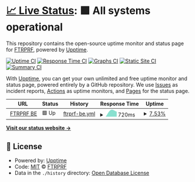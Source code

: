 # [📈 Live Status](https://ftrprf.github.io/monitor): <!--live status--> **🟩 All systems operational**

This repository contains the open-source uptime monitor and status page for [FTRPRF](https://ftrprf.be/), powered by [Upptime](https://github.com/upptime/upptime).

[![Uptime CI](https://github.com/koj-co/upptime/workflows/Uptime%20CI/badge.svg)](https://github.com/koj-co/upptime/actions?query=workflow%3A%22Uptime+CI%22)
[![Response Time CI](https://github.com/koj-co/upptime/workflows/Response%20Time%20CI/badge.svg)](https://github.com/koj-co/upptime/actions?query=workflow%3A%22Response+Time+CI%22)
[![Graphs CI](https://github.com/koj-co/upptime/workflows/Graphs%20CI/badge.svg)](https://github.com/koj-co/upptime/actions?query=workflow%3A%22Graphs+CI%22)
[![Static Site CI](https://github.com/koj-co/upptime/workflows/Static%20Site%20CI/badge.svg)](https://github.com/koj-co/upptime/actions?query=workflow%3A%22Static+Site+CI%22)
[![Summary CI](https://github.com/koj-co/upptime/workflows/Summary%20CI/badge.svg)](https://github.com/koj-co/upptime/actions?query=workflow%3A%22Summary+CI%22)

With [Upptime](https://upptime.js.org), you can get your own unlimited and free uptime monitor and status page, powered entirely by a GitHub repository. We use [Issues](https://github.com/ftrprf/monitor/issues) as incident reports, [Actions](https://github.com/ftrprf/monitor/actions) as uptime monitors, and [Pages](https://ftrprf.github.io/monitor) for the status page.

<!--start: status pages-->
<!-- This summary is generated by Upptime (https://github.com/upptime/upptime) -->
<!-- Do not edit this manually, your changes will be overwritten -->
<!-- prettier-ignore -->
| URL | Status | History | Response Time | Uptime |
| --- | ------ | ------- | ------------- | ------ |
| <img alt="" src="https://favicons.githubusercontent.com/education.ftrprf.be" height="13"> [FTRPRF BE](https://education.ftrprf.be/swagger-ui.html#/) | 🟩 Up | [ftrprf-be.yml](https://github.com/FTRPRF/monitor/commits/master/history/ftrprf-be.yml) | <details><summary><img alt="Response time graph" src="./graphs/ftrprf-be/response-time-week.png" height="20"> 720ms</summary><br><a href="https://ftrprf.github.io/monitor/history/ftrprf-be"><img alt="Response time 720" src="https://img.shields.io/endpoint?url=https%3A%2F%2Fraw.githubusercontent.com%2FFTRPRF%2Fmonitor%2Fmaster%2Fapi%2Fftrprf-be%2Fresponse-time.json"></a><br><a href="https://ftrprf.github.io/monitor/history/ftrprf-be"><img alt="24-hour response time 720" src="https://img.shields.io/endpoint?url=https%3A%2F%2Fraw.githubusercontent.com%2FFTRPRF%2Fmonitor%2Fmaster%2Fapi%2Fftrprf-be%2Fresponse-time-day.json"></a><br><a href="https://ftrprf.github.io/monitor/history/ftrprf-be"><img alt="7-day response time 720" src="https://img.shields.io/endpoint?url=https%3A%2F%2Fraw.githubusercontent.com%2FFTRPRF%2Fmonitor%2Fmaster%2Fapi%2Fftrprf-be%2Fresponse-time-week.json"></a><br><a href="https://ftrprf.github.io/monitor/history/ftrprf-be"><img alt="30-day response time 720" src="https://img.shields.io/endpoint?url=https%3A%2F%2Fraw.githubusercontent.com%2FFTRPRF%2Fmonitor%2Fmaster%2Fapi%2Fftrprf-be%2Fresponse-time-month.json"></a><br><a href="https://ftrprf.github.io/monitor/history/ftrprf-be"><img alt="1-year response time 720" src="https://img.shields.io/endpoint?url=https%3A%2F%2Fraw.githubusercontent.com%2FFTRPRF%2Fmonitor%2Fmaster%2Fapi%2Fftrprf-be%2Fresponse-time-year.json"></a></details> | <details><summary><a href="https://ftrprf.github.io/monitor/history/ftrprf-be">7.53%</a></summary><a href="https://ftrprf.github.io/monitor/history/ftrprf-be"><img alt="All-time uptime 7.53%" src="https://img.shields.io/endpoint?url=https%3A%2F%2Fraw.githubusercontent.com%2FFTRPRF%2Fmonitor%2Fmaster%2Fapi%2Fftrprf-be%2Fuptime.json"></a><br><a href="https://ftrprf.github.io/monitor/history/ftrprf-be"><img alt="24-hour uptime 7.53%" src="https://img.shields.io/endpoint?url=https%3A%2F%2Fraw.githubusercontent.com%2FFTRPRF%2Fmonitor%2Fmaster%2Fapi%2Fftrprf-be%2Fuptime-day.json"></a><br><a href="https://ftrprf.github.io/monitor/history/ftrprf-be"><img alt="7-day uptime 7.53%" src="https://img.shields.io/endpoint?url=https%3A%2F%2Fraw.githubusercontent.com%2FFTRPRF%2Fmonitor%2Fmaster%2Fapi%2Fftrprf-be%2Fuptime-week.json"></a><br><a href="https://ftrprf.github.io/monitor/history/ftrprf-be"><img alt="30-day uptime 7.53%" src="https://img.shields.io/endpoint?url=https%3A%2F%2Fraw.githubusercontent.com%2FFTRPRF%2Fmonitor%2Fmaster%2Fapi%2Fftrprf-be%2Fuptime-month.json"></a><br><a href="https://ftrprf.github.io/monitor/history/ftrprf-be"><img alt="1-year uptime 7.53%" src="https://img.shields.io/endpoint?url=https%3A%2F%2Fraw.githubusercontent.com%2FFTRPRF%2Fmonitor%2Fmaster%2Fapi%2Fftrprf-be%2Fuptime-year.json"></a></details>

<!--end: status pages-->

[**Visit our status website →**](https://ftrprf.github.io/monitor)

## 📄 License

- Powered by: [Upptime](https://github.com/upptime/upptime)
- Code: [MIT](./LICENSE) © [FTRPRF](https://ftrprf.be/)
- Data in the `./history` directory: [Open Database License](https://opendatacommons.org/licenses/odbl/1-0/)
